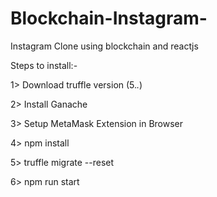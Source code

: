 # Blockchain-Instagram-
Instagram Clone using blockchain and reactjs


Steps to install:-

1> Download truffle version (5.*.*)

2> Install Ganache

3> Setup MetaMask Extension in Browser

4> npm install

5> truffle migrate --reset

6> npm run start

